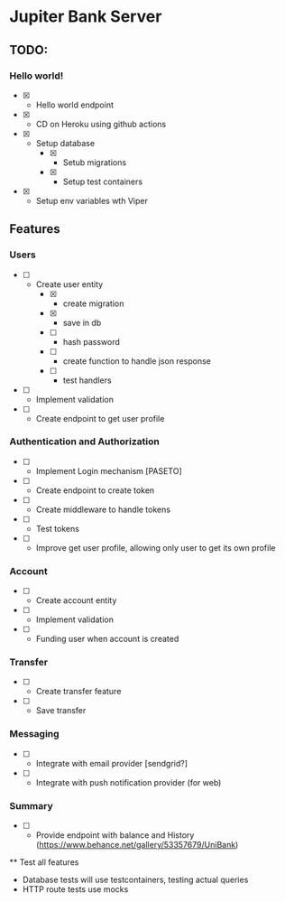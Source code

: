 # Jupiter Bank Server


## TODO:

### Hello world!
- [x] - Hello world endpoint
- [x] - CD on Heroku using github actions
- [x] - Setup database
    - [x] - Setub migrations
    - [x] - Setup test containers
- [x] - Setup env variables wth Viper 
## Features
### Users
- [ ] - Create user entity
    - [x] - create migration
    - [x] - save in db
    - [ ] - hash password
    - [ ] - create function to handle json response
    - [ ] - test handlers
- [ ] - Implement validation
- [ ] - Create endpoint to get user profile 


### Authentication and Authorization
- [ ] - Implement Login mechanism [PASETO]
- [ ] - Create endpoint to create token
- [ ] - Create middleware to handle tokens
- [ ] - Test tokens
- [ ] - Improve get user profile, allowing only user to get its own profile

### Account
- [ ] - Create account entity
- [ ] - Implement validation
- [ ] - Funding user when account is created 

### Transfer
- [ ] - Create transfer feature
- [ ] - Save transfer

### Messaging
- [ ] - Integrate with email provider [sendgrid?]
- [ ] - Integrate with push notification provider (for web)

### Summary
- [ ] - Provide endpoint with balance and History (https://www.behance.net/gallery/53357679/UniBank)

** Test all features
- Database tests will use testcontainers, testing actual queries
- HTTP route tests use mocks 
